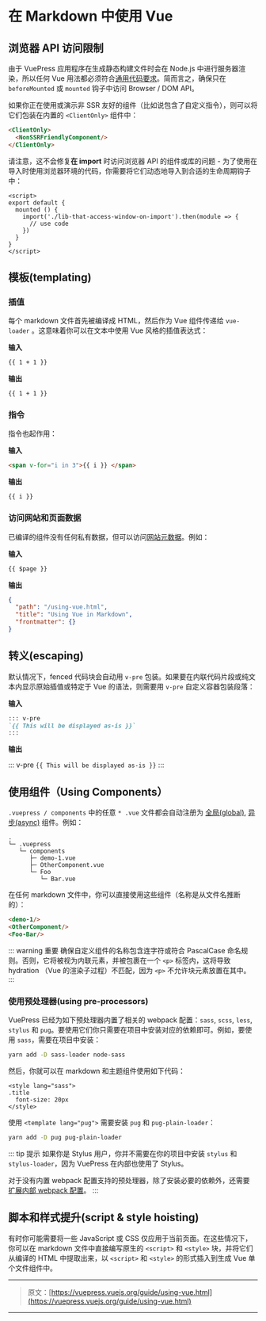 # 在 Markdown 中使用 Vue

## 浏览器 API 访问限制

由于 VuePress 应用程序在生成静态构建文件时会在 Node.js 中进行服务器渲染，所以任何 Vue 用法都必须符合[通用代码要求](https://ssr.vuejs.org/en/universal.html)。简而言之，确保只在 `beforeMounted` 或 `mounted` 钩子中访问 Browser / DOM API。

如果你正在使用或演示非 SSR 友好的组件（比如说包含了自定义指令），则可以将它们包装在内置的 `<ClientOnly>` 组件中：

``` md
<ClientOnly>
  <NonSSRFriendlyComponent/>
</ClientOnly>
```

请注意，这不会修复**在 import** 时访问浏览器 API 的组件或库的问题 - 为了使用在导入时使用浏览器环境的代码，你需要将它们动态地导入到合适的生命周期钩子中：

``` vue
<script>
export default {
  mounted () {
    import('./lib-that-access-window-on-import').then(module => {
      // use code
    })
  }
}
</script>
```

## 模板(templating)

### 插值

每个 markdown 文件首先被编译成 HTML，然后作为 Vue 组件传递给 `vue-loader` 。这意味着你可以在文本中使用 Vue 风格的插值表达式：

**输入**

``` md
{{ 1 + 1 }}
```

**输出**

<pre><code>{{ 1 + 1 }}</code></pre>

### 指令

指令也起作用：

**输入**

``` md
<span v-for="i in 3">{{ i }} </span>
```

**输出**

<pre><code><span v-for="i in 3">{{ i }} </span></code></pre>

### 访问网站和页面数据

已编译的组件没有任何私有数据，但可以访问[网站元数据](./custom-themes.md#site-and-page-metadata)。例如：

**输入**

``` md
{{ $page }}
```

**输出**

``` json
{
  "path": "/using-vue.html",
  "title": "Using Vue in Markdown",
  "frontmatter": {}
}
```

## 转义(escaping)

默认情况下，fenced 代码块会自动用 `v-pre` 包装。如果要在内联代码片段或纯文本内显示原始插值或特定于 Vue 的语法，则需要用 `v-pre` 自定义容器包装段落：

**输入**

``` md
::: v-pre
`{{ This will be displayed as-is }}`
:::
```

**输出**

::: v-pre
`{{ This will be displayed as-is }}`
:::

## 使用组件（Using Components）

`.vuepress / components` 中的任意 `* .vue` 文件都会自动注册为 [全局(global)](https://vuejs.org/v2/guide/components-registration.html#Global-Registration), [异步(async)](https://vuejs.org/v2/guide/components-dynamic-async.html#Async-Components) 组件。例如：

```
.
└─ .vuepress
   └─ components
      ├─ demo-1.vue
      ├─ OtherComponent.vue
      └─ Foo
         └─ Bar.vue
```

在任何 markdown 文件中，你可以直接使用这些组件（名称是从文件名推断的）：

``` md
<demo-1/>
<OtherComponent/>
<Foo-Bar/>
```

<demo-1></demo-1>

<OtherComponent/>

<Foo-Bar/>

::: warning 重要
确保自定义组件的名称包含连字符或符合 PascalCase 命名规则。否则，它将被视为内联元素，并被包裹在一个 `<p>` 标签内，这将导致 hydration （Vue 的渲染子过程）不匹配，因为 `<p>` 不允许块元素放置在其中。
:::

### 使用预处理器(using pre-processors)

VuePress 已经为如下预处理器内置了相关的 webpack 配置：`sass`, `scss`, `less`, `stylus` 和 `pug`。要使用它们你只需要在项目中安装对应的依赖即可。例如，要使用 `sass`，需要在项目中安装：

``` bash
yarn add -D sass-loader node-sass
```

然后，你就可以在 markdown 和主题组件使用如下代码：

``` vue
<style lang="sass">
.title
  font-size: 20px
</style>
```

使用 `<template lang="pug">` 需要安装 `pug` 和 `pug-plain-loader`：

``` bash
yarn add -D pug pug-plain-loader
```

::: tip 提示
如果你是 Stylus 用户，你并不需要在你的项目中安装 `stylus` 和 `stylus-loader`，因为 VuePress 在内部也使用了 Stylus。

对于没有内置 webpack 配置支持的预处理器，除了安装必要的依赖外，还需要 [扩展内部 webpack 配置](../config/#configurewebpack)。
:::

## 脚本和样式提升(script & style hoisting)

有时你可能需要将一些 JavaScript 或 CSS 仅应用于当前页面。在这些情况下，你可以在 markdown 文件中直接编写原生的 `<script>` 和 `<style>` 块，并将它们从编译的 HTML 中提取出来，以 `<script>` 和 `<style>` 的形式插入到生成 Vue 单个文件组件中。

<p class="demo" :class="$style.example"></p>

<style module>
.example {
  color: #41b883;
}
</style>

<script>
export default {
  mounted () {
    document.querySelector(`.${this.$style.example}`)
      .textContent = '这是通过内联脚本渲染的并由内嵌 CSS 样式呈现'
  }
}
</script>

***

> 原文：[https://vuepress.vuejs.org/guide/using-vue.html](https://vuepress.vuejs.org/guide/using-vue.html)

***
